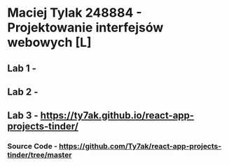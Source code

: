 # Maciej Tylak 248884 - Projektowanie interfejsów webowych [L]

## Lab 1 - 
## Lab 2 - 
## Lab 3 - https://ty7ak.github.io/react-app-projects-tinder/
### Source Code - https://github.com/Ty7ak/react-app-projects-tinder/tree/master
